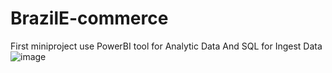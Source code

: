 # BrazilE-commerce
First miniproject use PowerBI tool for Analytic Data And SQL for Ingest Data
![image](https://github.com/slowhandc1ap/BrazilE-commerce/assets/120072774/8f038cdb-2c9a-4a9d-9c3a-d7639c4a8754)

